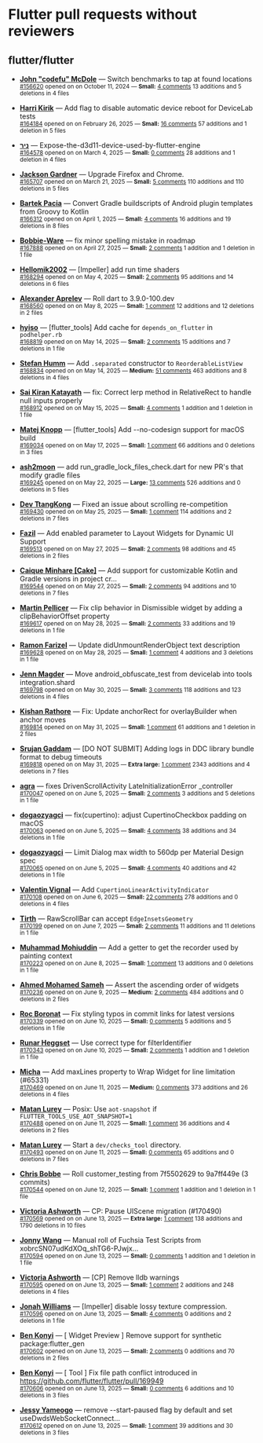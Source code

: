 # Flutter pull requests without reviewers

## flutter/flutter

* **[John "codefu" McDole](https://github.com/jtmcdole)** &mdash; Switch benchmarks to tap at found locations<br />
  <sub>[#156620](https://github.com/flutter/flutter/pull/156620) opened on on October 11, 2024 &mdash; **Small:** [4 comments](https://github.com/flutter/flutter/pull/156620) 13 additions and 5 deletions in 4 files</sub><br />

* **[Harri Kirik](https://github.com/harri35)** &mdash; Add flag to disable automatic device reboot for DeviceLab tests<br />
  <sub>[#164184](https://github.com/flutter/flutter/pull/164184) opened on on February 26, 2025 &mdash; **Small:** [16 comments](https://github.com/flutter/flutter/pull/164184) 57 additions and 1 deletion in 5 files</sub><br />

* **[ניר](https://github.com/nrbnlulu)** &mdash; Expose-the-d3d11-device-used-by-flutter-engine<br />
  <sub>[#164578](https://github.com/flutter/flutter/pull/164578) opened on on March 4, 2025 &mdash; **Small:** [0 comments](https://github.com/flutter/flutter/pull/164578) 28 additions and 1 deletion in 4 files</sub><br />

* **[Jackson Gardner](https://github.com/eyebrowsoffire)** &mdash; Upgrade Firefox and Chrome.<br />
  <sub>[#165707](https://github.com/flutter/flutter/pull/165707) opened on on March 21, 2025 &mdash; **Small:** [5 comments](https://github.com/flutter/flutter/pull/165707) 110 additions and 110 deletions in 5 files</sub><br />

* **[Bartek Pacia](https://github.com/bartekpacia)** &mdash; Convert Gradle buildscripts of Android plugin templates from Groovy to Kotlin<br />
  <sub>[#166312](https://github.com/flutter/flutter/pull/166312) opened on on April 1, 2025 &mdash; **Small:** [4 comments](https://github.com/flutter/flutter/pull/166312) 16 additions and 19 deletions in 8 files</sub><br />

* **[Bobbie-Ware](https://github.com/Bobbie-Ware)** &mdash; fix minor spelling mistake in roadmap<br />
  <sub>[#167888](https://github.com/flutter/flutter/pull/167888) opened on on April 27, 2025 &mdash; **Small:** [2 comments](https://github.com/flutter/flutter/pull/167888) 1 addition and 1 deletion in 1 file</sub><br />

* **[Hellomik2002](https://github.com/Hellomik2002)** &mdash; [Impeller] add run time shaders<br />
  <sub>[#168294](https://github.com/flutter/flutter/pull/168294) opened on on May 4, 2025 &mdash; **Small:** [2 comments](https://github.com/flutter/flutter/pull/168294) 95 additions and 14 deletions in 6 files</sub><br />

* **[Alexander Aprelev](https://github.com/aam)** &mdash; Roll dart to 3.9.0-100.dev<br />
  <sub>[#168560](https://github.com/flutter/flutter/pull/168560) opened on on May 8, 2025 &mdash; **Small:** [1 comment](https://github.com/flutter/flutter/pull/168560) 12 additions and 12 deletions in 2 files</sub><br />

* **[hyiso](https://github.com/hyiso)** &mdash; [flutter_tools] Add cache for `depends_on_flutter` in `podhelper.rb`<br />
  <sub>[#168819](https://github.com/flutter/flutter/pull/168819) opened on on May 14, 2025 &mdash; **Small:** [2 comments](https://github.com/flutter/flutter/pull/168819) 15 additions and 7 deletions in 1 file</sub><br />

* **[Stefan Humm](https://github.com/Fintasys)** &mdash; Add `.separated` constructor to `ReorderableListView`<br />
  <sub>[#168834](https://github.com/flutter/flutter/pull/168834) opened on on May 14, 2025 &mdash; **Medium:** [51 comments](https://github.com/flutter/flutter/pull/168834) 463 additions and 8 deletions in 4 files</sub><br />

* **[Sai Kiran Katayath](https://github.com/Katayath-Sai-Kiran)** &mdash; fix: Correct lerp method in RelativeRect to handle null inputs properly<br />
  <sub>[#168912](https://github.com/flutter/flutter/pull/168912) opened on on May 15, 2025 &mdash; **Small:** [4 comments](https://github.com/flutter/flutter/pull/168912) 1 addition and 1 deletion in 1 file</sub><br />

* **[Matej Knopp](https://github.com/knopp)** &mdash; [flutter_tools] Add --no-codesign support for macOS build<br />
  <sub>[#169034](https://github.com/flutter/flutter/pull/169034) opened on on May 17, 2025 &mdash; **Small:** [1 comment](https://github.com/flutter/flutter/pull/169034) 66 additions and 0 deletions in 3 files</sub><br />

* **[ash2moon](https://github.com/ash2moon)** &mdash; add run_gradle_lock_files_check.dart for new PR's that modify gradle files<br />
  <sub>[#169245](https://github.com/flutter/flutter/pull/169245) opened on on May 22, 2025 &mdash; **Large:** [13 comments](https://github.com/flutter/flutter/pull/169245) 526 additions and 0 deletions in 5 files</sub><br />

* **[Dev TtangKong](https://github.com/MTtankkeo)** &mdash; Fixed an issue about scrolling re-competition<br />
  <sub>[#169430](https://github.com/flutter/flutter/pull/169430) opened on on May 25, 2025 &mdash; **Small:** [1 comment](https://github.com/flutter/flutter/pull/169430) 114 additions and 2 deletions in 7 files</sub><br />

* **[Fazil](https://github.com/fazil-kp)** &mdash; Add enabled parameter to Layout Widgets for Dynamic UI Support<br />
  <sub>[#169513](https://github.com/flutter/flutter/pull/169513) opened on on May 27, 2025 &mdash; **Small:** [2 comments](https://github.com/flutter/flutter/pull/169513) 98 additions and 45 deletions in 2 files</sub><br />

* **[Caique Minhare [Cake]](https://github.com/ca-ke)** &mdash; Add support for customizable Kotlin and Gradle versions in project cr…<br />
  <sub>[#169544](https://github.com/flutter/flutter/pull/169544) opened on on May 27, 2025 &mdash; **Small:** [2 comments](https://github.com/flutter/flutter/pull/169544) 94 additions and 10 deletions in 7 files</sub><br />

* **[Martin Pellicer](https://github.com/martinpelli)** &mdash; Fix clip behavior in Dismissible widget by adding a clipBehaviorOffset property<br />
  <sub>[#169617](https://github.com/flutter/flutter/pull/169617) opened on on May 28, 2025 &mdash; **Small:** [2 comments](https://github.com/flutter/flutter/pull/169617) 33 additions and 19 deletions in 1 file</sub><br />

* **[Ramon Farizel](https://github.com/RamonFarizel)** &mdash; Update didUnmountRenderObject text description<br />
  <sub>[#169628](https://github.com/flutter/flutter/pull/169628) opened on on May 28, 2025 &mdash; **Small:** [1 comment](https://github.com/flutter/flutter/pull/169628) 4 additions and 3 deletions in 1 file</sub><br />

* **[Jenn Magder](https://github.com/jmagman)** &mdash; Move android_obfuscate_test from devicelab into tools integration.shard<br />
  <sub>[#169798](https://github.com/flutter/flutter/pull/169798) opened on on May 30, 2025 &mdash; **Small:** [3 comments](https://github.com/flutter/flutter/pull/169798) 118 additions and 123 deletions in 4 files</sub><br />

* **[Kishan Rathore](https://github.com/rkishan516)** &mdash; Fix: Update anchorRect for overlayBuilder when anchor moves<br />
  <sub>[#169814](https://github.com/flutter/flutter/pull/169814) opened on on May 31, 2025 &mdash; **Small:** [1 comment](https://github.com/flutter/flutter/pull/169814) 61 additions and 1 deletion in 2 files</sub><br />

* **[Srujan Gaddam](https://github.com/srujzs)** &mdash; [DO NOT SUBMIT] Adding logs in DDC library bundle format to debug timeouts<br />
  <sub>[#169818](https://github.com/flutter/flutter/pull/169818) opened on on May 31, 2025 &mdash; **Extra large:** [1 comment](https://github.com/flutter/flutter/pull/169818) 2343 additions and 4 deletions in 7 files</sub><br />

* **[agra](https://github.com/agrapine)** &mdash; fixes DrivenScrollActivity LateInitializationError _controller<br />
  <sub>[#170047](https://github.com/flutter/flutter/pull/170047) opened on on June 5, 2025 &mdash; **Small:** [2 comments](https://github.com/flutter/flutter/pull/170047) 3 additions and 5 deletions in 1 file</sub><br />

* **[dogaozyagci](https://github.com/dogaozyagci)** &mdash; fix(cupertino): adjust CupertinoCheckbox padding on macOS<br />
  <sub>[#170063](https://github.com/flutter/flutter/pull/170063) opened on on June 5, 2025 &mdash; **Small:** [4 comments](https://github.com/flutter/flutter/pull/170063) 38 additions and 34 deletions in 1 file</sub><br />

* **[dogaozyagci](https://github.com/dogaozyagci)** &mdash; Limit Dialog max width to 560dp per Material Design spec<br />
  <sub>[#170065](https://github.com/flutter/flutter/pull/170065) opened on on June 5, 2025 &mdash; **Small:** [4 comments](https://github.com/flutter/flutter/pull/170065) 40 additions and 42 deletions in 1 file</sub><br />

* **[Valentin Vignal](https://github.com/ValentinVignal)** &mdash; Add `CupertinoLinearActivityIndicator`<br />
  <sub>[#170108](https://github.com/flutter/flutter/pull/170108) opened on on June 6, 2025 &mdash; **Small:** [22 comments](https://github.com/flutter/flutter/pull/170108) 278 additions and 0 deletions in 4 files</sub><br />

* **[Tirth](https://github.com/piedcipher)** &mdash; RawScrollBar can accept `EdgeInsetsGeometry`<br />
  <sub>[#170199](https://github.com/flutter/flutter/pull/170199) opened on on June 7, 2025 &mdash; **Small:** [2 comments](https://github.com/flutter/flutter/pull/170199) 11 additions and 11 deletions in 1 file</sub><br />

* **[Muhammad Mohiuddin](https://github.com/MohiuddinM)** &mdash; Add a getter to get the recorder used by painting context<br />
  <sub>[#170223](https://github.com/flutter/flutter/pull/170223) opened on on June 8, 2025 &mdash; **Small:** [1 comment](https://github.com/flutter/flutter/pull/170223) 13 additions and 0 deletions in 1 file</sub><br />

* **[Ahmed Mohamed Sameh](https://github.com/ahmedsameha1)** &mdash; Assert the ascending order of widgets<br />
  <sub>[#170236](https://github.com/flutter/flutter/pull/170236) opened on on June 9, 2025 &mdash; **Medium:** [2 comments](https://github.com/flutter/flutter/pull/170236) 484 additions and 0 deletions in 2 files</sub><br />

* **[Roc Boronat](https://github.com/rocboronat)** &mdash; Fix styling typos in commit links for latest versions<br />
  <sub>[#170339](https://github.com/flutter/flutter/pull/170339) opened on on June 10, 2025 &mdash; **Small:** [0 comments](https://github.com/flutter/flutter/pull/170339) 5 additions and 5 deletions in 1 file</sub><br />

* **[Runar Heggset](https://github.com/runarheggset)** &mdash; Use correct type for filterIdentifier<br />
  <sub>[#170343](https://github.com/flutter/flutter/pull/170343) opened on on June 10, 2025 &mdash; **Small:** [2 comments](https://github.com/flutter/flutter/pull/170343) 1 addition and 1 deletion in 1 file</sub><br />

* **[Micha](https://github.com/guenth39)** &mdash; Add maxLines property to Wrap Widget for line limitation (#65331)<br />
  <sub>[#170469](https://github.com/flutter/flutter/pull/170469) opened on on June 11, 2025 &mdash; **Medium:** [0 comments](https://github.com/flutter/flutter/pull/170469) 373 additions and 26 deletions in 4 files</sub><br />

* **[Matan Lurey](https://github.com/matanlurey)** &mdash; Posix: Use `aot-snapshot` if `FLUTTER_TOOLS_USE_AOT_SNAPSHOT=1`<br />
  <sub>[#170488](https://github.com/flutter/flutter/pull/170488) opened on on June 11, 2025 &mdash; **Small:** [1 comment](https://github.com/flutter/flutter/pull/170488) 36 additions and 4 deletions in 2 files</sub><br />

* **[Matan Lurey](https://github.com/matanlurey)** &mdash; Start a `dev/checks_tool` directory.<br />
  <sub>[#170493](https://github.com/flutter/flutter/pull/170493) opened on on June 11, 2025 &mdash; **Small:** [0 comments](https://github.com/flutter/flutter/pull/170493) 65 additions and 0 deletions in 7 files</sub><br />

* **[Chris Bobbe](https://github.com/chrisbobbe)** &mdash; Roll customer_testing from 7f5502629 to 9a7ff449e (3 commits)<br />
  <sub>[#170544](https://github.com/flutter/flutter/pull/170544) opened on on June 12, 2025 &mdash; **Small:** [1 comment](https://github.com/flutter/flutter/pull/170544) 1 addition and 1 deletion in 1 file</sub><br />

* **[Victoria Ashworth](https://github.com/vashworth)** &mdash; CP: Pause UIScene migration (#170490)<br />
  <sub>[#170569](https://github.com/flutter/flutter/pull/170569) opened on on June 13, 2025 &mdash; **Extra large:** [1 comment](https://github.com/flutter/flutter/pull/170569) 138 additions and 1790 deletions in 10 files</sub><br />

* **[Jonny Wang](https://github.com/jrwang)** &mdash; Manual roll of Fuchsia Test Scripts from xobrcSN07udKdXOq_shTG6-PJwjx…<br />
  <sub>[#170594](https://github.com/flutter/flutter/pull/170594) opened on on June 13, 2025 &mdash; **Small:** [0 comments](https://github.com/flutter/flutter/pull/170594) 1 addition and 1 deletion in 1 file</sub><br />

* **[Victoria Ashworth](https://github.com/vashworth)** &mdash; [CP] Remove lldb warnings<br />
  <sub>[#170595](https://github.com/flutter/flutter/pull/170595) opened on on June 13, 2025 &mdash; **Small:** [1 comment](https://github.com/flutter/flutter/pull/170595) 2 additions and 248 deletions in 4 files</sub><br />

* **[Jonah Williams](https://github.com/jonahwilliams)** &mdash; [Impeller] disable lossy texture compression.<br />
  <sub>[#170596](https://github.com/flutter/flutter/pull/170596) opened on on June 13, 2025 &mdash; **Small:** [4 comments](https://github.com/flutter/flutter/pull/170596) 0 additions and 2 deletions in 1 file</sub><br />

* **[Ben Konyi](https://github.com/bkonyi)** &mdash; [ Widget Preview ] Remove support for synthetic package:flutter_gen<br />
  <sub>[#170602](https://github.com/flutter/flutter/pull/170602) opened on on June 13, 2025 &mdash; **Small:** [2 comments](https://github.com/flutter/flutter/pull/170602) 0 additions and 70 deletions in 2 files</sub><br />

* **[Ben Konyi](https://github.com/bkonyi)** &mdash; [ Tool ] Fix file path conflict introduced in https://github.com/flutter/flutter/pull/169949<br />
  <sub>[#170606](https://github.com/flutter/flutter/pull/170606) opened on on June 13, 2025 &mdash; **Small:** [0 comments](https://github.com/flutter/flutter/pull/170606) 6 additions and 10 deletions in 3 files</sub><br />

* **[Jessy Yameogo](https://github.com/jyameo)** &mdash; remove --start-paused flag by default and set useDwdsWebSocketConnect…<br />
  <sub>[#170612](https://github.com/flutter/flutter/pull/170612) opened on on June 13, 2025 &mdash; **Small:** [1 comment](https://github.com/flutter/flutter/pull/170612) 39 additions and 30 deletions in 3 files</sub><br />

